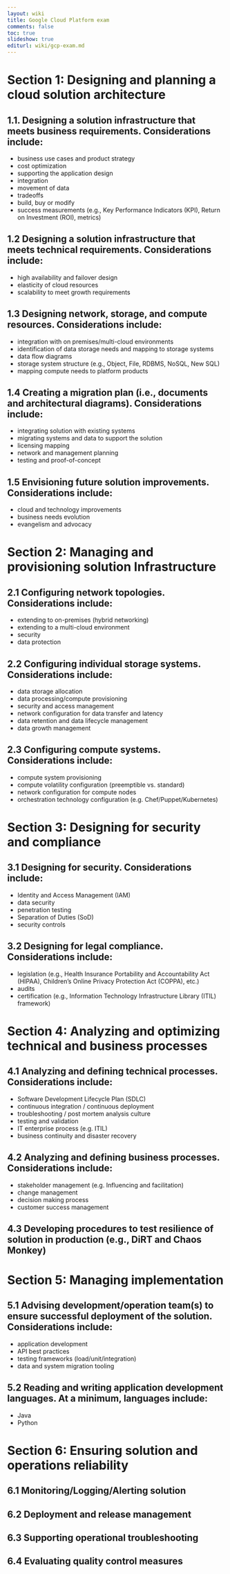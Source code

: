 ```yaml
---
layout: wiki
title: Google Cloud Platform exam
comments: false
toc: true
slideshow: true
editurl: wiki/gcp-exam.md
---
```


# Section 1: Designing and planning a cloud solution architecture

## 1.1.	Designing a solution infrastructure that meets business requirements. Considerations include:

* business use cases and product strategy
* cost optimization
* supporting the application design
* integration
* movement of data
* tradeoffs
* build, buy or modify
* success measurements (e.g., Key Performance Indicators (KPI), Return on Investment (ROI), metrics)

## 1.2	Designing a solution infrastructure that meets technical requirements. Considerations include:
* high availability and failover design
* elasticity of cloud resources
* scalability to meet growth requirements

## 1.3	Designing network, storage, and compute resources. Considerations include:
* integration with on premises/multi-cloud environments
* identification of data storage needs and mapping to storage systems
* data flow diagrams
* storage system structure (e.g., Object, File, RDBMS, NoSQL, New SQL)
* mapping compute needs to platform products

## 1.4	Creating a migration plan (i.e., documents and architectural diagrams). Considerations include:
* integrating solution with existing systems
* migrating systems and data to support the solution
* licensing mapping
* network and management planning
* testing and proof-of-concept

## 1.5	Envisioning future solution improvements. Considerations include:
* cloud and technology improvements
* business needs evolution
* evangelism and advocacy

# Section 2: Managing and provisioning solution Infrastructure

## 2.1	Configuring network topologies. Considerations include:

* extending to on-premises (hybrid networking)
* extending to a multi-cloud environment
* security
* data protection

## 2.2	Configuring individual storage systems. Considerations include:

* data storage allocation
* data processing/compute provisioning
* security and access management
* network configuration for data transfer and latency
* data retention and data lifecycle management
* data growth management

## 2.3	Configuring compute systems. Considerations include:

* compute system provisioning
* compute volatility configuration (preemptible vs. standard)
* network configuration for compute nodes
* orchestration technology configuration (e.g. Chef/Puppet/Kubernetes)

# Section 3: Designing for security and compliance

## 3.1	Designing for security. Considerations include:

* Identity and Access Management (IAM)
* data security
* penetration testing
* Separation of Duties (SoD)
* security controls

## 3.2	Designing for legal compliance. Considerations include:

* legislation (e.g., Health Insurance Portability and Accountability Act (HIPAA), Children’s Online Privacy Protection Act (COPPA), etc.)
* audits
* certification (e.g., Information Technology Infrastructure Library (ITIL) framework)

# Section 4: Analyzing and optimizing technical and business processes

## 4.1	Analyzing and defining technical processes. Considerations include:

* Software Development Lifecycle Plan (SDLC)
* continuous integration / continuous deployment
* troubleshooting / post mortem analysis culture
* testing and validation
* IT enterprise process (e.g. ITIL)
* business continuity and disaster recovery

## 4.2	Analyzing and defining business processes. Considerations include:

* stakeholder management (e.g. Influencing and facilitation)
* change management
* decision making process
* customer success management

## 4.3	Developing procedures to test resilience of solution in production (e.g., DiRT and Chaos Monkey)

# Section 5: Managing implementation

## 5.1	Advising development/operation team(s) to ensure successful deployment of the solution. Considerations include:

* application development
* API best practices
* testing frameworks (load/unit/integration)
* data and system migration tooling

## 5.2	Reading and writing application development languages. At a minimum, languages include:

* Java
* Python

# Section 6: Ensuring solution and operations reliability

## 6.1 Monitoring/Logging/Alerting solution
## 6.2 Deployment and release management
## 6.3	Supporting operational troubleshooting
## 6.4	Evaluating quality control measures
